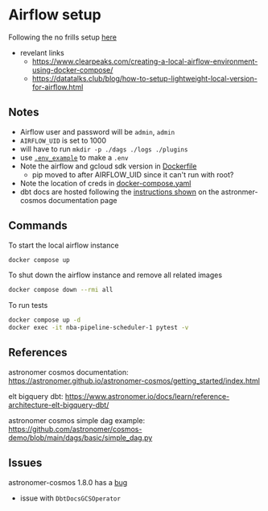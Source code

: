 # Airflow setup

Following the no frills setup [here](https://github.com/DataTalksClub/data-engineering-zoomcamp/blob/main/cohorts/2022/week_3_data_warehouse/airflow/2_setup_nofrills.md)
- revelant links
    - https://www.clearpeaks.com/creating-a-local-airflow-environment-using-docker-compose/
    - https://datatalks.club/blog/how-to-setup-lightweight-local-version-for-airflow.html

## Notes
- Airflow user and password will be `admin`, `admin`
- `AIRFLOW_UID` is set to 1000
- will have to run `mkdir -p ./dags ./logs ./plugins`
- use [`.env_example`](.env_example) to make a `.env`
- Note the airflow and gcloud sdk version in [Dockerfile](Dockerfile)
    - pip moved to after AIRFLOW_UID since it can't run with root?
- Note the location of creds in [docker-compose.yaml](docker-compose.yaml)
- dbt docs are hosted following the [instructions shown](https://astronomer.github.io/astronomer-cosmos/configuration/hosting-docs.html) on the astronmer-cosmos documentation page

## Commands

To start the local airflow instance
```bash
docker compose up
```

To shut down the airflow instance and remove all related images
```bash
docker compose down --rmi all
```

To run tests
```bash
docker compose up -d
docker exec -it nba-pipeline-scheduler-1 pytest -v
```

## References
astronomer cosmos documentation: https://astronomer.github.io/astronomer-cosmos/getting_started/index.html

elt bigquery dbt: https://www.astronomer.io/docs/learn/reference-architecture-elt-bigquery-dbt/

astronomer cosmos simple dag example: https://github.com/astronomer/cosmos-demo/blob/main/dags/basic/simple_dag.py

## Issues

astronomer-cosmos 1.8.0 has a [bug](https://github.com/astronomer/astronomer-cosmos/issues/1420)
- issue with `DbtDocsGCSOperator`
